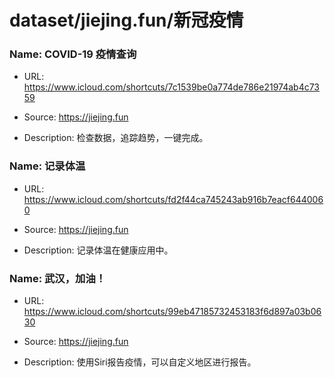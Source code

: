# dataset/jiejing.fun/新冠疫情

### Name: COVID-19 疫情查询

- URL: https://www.icloud.com/shortcuts/7c1539be0a774de786e21974ab4c7359

- Source: https://jiejing.fun

- Description: 检查数据，追踪趋势，一键完成。

### Name: 记录体温

- URL: https://www.icloud.com/shortcuts/fd2f44ca745243ab916b7eacf6440060

- Source: https://jiejing.fun

- Description: 记录体温在健康应用中。

### Name: 武汉，加油！

- URL: https://www.icloud.com/shortcuts/99eb47185732453183f6d897a03b0630

- Source: https://jiejing.fun

- Description: 使用Siri报告疫情，可以自定义地区进行报告。

